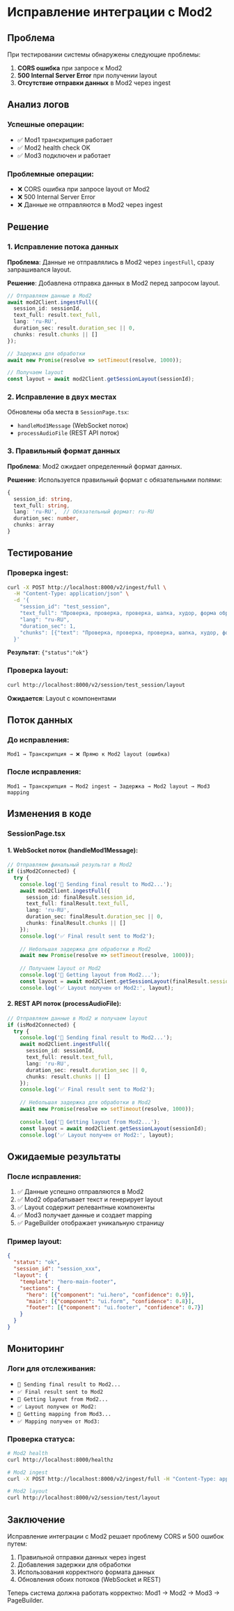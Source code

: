# Исправление интеграции с Mod2

## Проблема

При тестировании системы обнаружены следующие проблемы:

1. **CORS ошибка** при запросе к Mod2
2. **500 Internal Server Error** при получении layout
3. **Отсутствие отправки данных** в Mod2 через ingest

## Анализ логов

### Успешные операции:
- ✅ Mod1 транскрипция работает
- ✅ Mod2 health check OK
- ✅ Mod3 подключен и работает

### Проблемные операции:
- ❌ CORS ошибка при запросе layout от Mod2
- ❌ 500 Internal Server Error
- ❌ Данные не отправляются в Mod2 через ingest

## Решение

### 1. Исправление потока данных

**Проблема**: Данные не отправлялись в Mod2 через `ingestFull`, сразу запрашивался layout.

**Решение**: Добавлена отправка данных в Mod2 перед запросом layout.

```typescript
// Отправляем данные в Mod2
await mod2Client.ingestFull({
  session_id: sessionId,
  text_full: result.text_full,
  lang: 'ru-RU',
  duration_sec: result.duration_sec || 0,
  chunks: result.chunks || []
});

// Задержка для обработки
await new Promise(resolve => setTimeout(resolve, 1000));

// Получаем layout
const layout = await mod2Client.getSessionLayout(sessionId);
```

### 2. Исправление в двух местах

Обновлены оба места в `SessionPage.tsx`:
- `handleMod1Message` (WebSocket поток)
- `processAudioFile` (REST API поток)

### 3. Правильный формат данных

**Проблема**: Mod2 ожидает определенный формат данных.

**Решение**: Используется правильный формат с обязательными полями:

```typescript
{
  session_id: string,
  text_full: string,
  lang: 'ru-RU',  // Обязательный формат: ru-RU
  duration_sec: number,
  chunks: array
}
```

## Тестирование

### Проверка ingest:
```bash
curl -X POST http://localhost:8000/v2/ingest/full \
  -H "Content-Type: application/json" \
  -d '{
    "session_id": "test_session",
    "text_full": "Проверка, проверка, проверка, шапка, худор, форма обратной связи.",
    "lang": "ru-RU",
    "duration_sec": 1,
    "chunks": [{"text": "Проверка, проверка, проверка, шапка, худор, форма обратной связи.", "start": 0, "end": 1}]
  }'
```

**Результат**: `{"status":"ok"}`

### Проверка layout:
```bash
curl http://localhost:8000/v2/session/test_session/layout
```

**Ожидается**: Layout с компонентами

## Поток данных

### До исправления:
```
Mod1 → Транскрипция → ❌ Прямо к Mod2 layout (ошибка)
```

### После исправления:
```
Mod1 → Транскрипция → Mod2 ingest → Задержка → Mod2 layout → Mod3 mapping
```

## Изменения в коде

### SessionPage.tsx

#### 1. WebSocket поток (handleMod1Message):
```typescript
// Отправляем финальный результат в Mod2
if (isMod2Connected) {
  try {
    console.log('🔄 Sending final result to Mod2...');
    await mod2Client.ingestFull({
      session_id: finalResult.session_id,
      text_full: finalResult.text_full,
      lang: 'ru-RU',
      duration_sec: finalResult.duration_sec || 0,
      chunks: finalResult.chunks || []
    });
    console.log('✅ Final result sent to Mod2');
    
    // Небольшая задержка для обработки в Mod2
    await new Promise(resolve => setTimeout(resolve, 1000));
    
    // Получаем layout от Mod2
    console.log('🔄 Getting layout from Mod2...');
    const layout = await mod2Client.getSessionLayout(finalResult.session_id);
    console.log('✅ Layout получен от Mod2:', layout);
```

#### 2. REST API поток (processAudioFile):
```typescript
// Отправляем данные в Mod2 и получаем layout
if (isMod2Connected) {
  try {
    console.log('🔄 Sending final result to Mod2...');
    await mod2Client.ingestFull({
      session_id: sessionId,
      text_full: result.text_full,
      lang: 'ru-RU',
      duration_sec: result.duration_sec || 0,
      chunks: result.chunks || []
    });
    console.log('✅ Final result sent to Mod2');
    
    // Небольшая задержка для обработки в Mod2
    await new Promise(resolve => setTimeout(resolve, 1000));
    
    console.log('🔄 Getting layout from Mod2...');
    const layout = await mod2Client.getSessionLayout(sessionId);
    console.log('✅ Layout получен от Mod2:', layout);
```

## Ожидаемые результаты

### После исправления:
1. ✅ Данные успешно отправляются в Mod2
2. ✅ Mod2 обрабатывает текст и генерирует layout
3. ✅ Layout содержит релевантные компоненты
4. ✅ Mod3 получает данные и создает mapping
5. ✅ PageBuilder отображает уникальную страницу

### Пример layout:
```json
{
  "status": "ok",
  "session_id": "session_xxx",
  "layout": {
    "template": "hero-main-footer",
    "sections": {
      "hero": [{"component": "ui.hero", "confidence": 0.9}],
      "main": [{"component": "ui.form", "confidence": 0.8}],
      "footer": [{"component": "ui.footer", "confidence": 0.7}]
    }
  }
}
```

## Мониторинг

### Логи для отслеживания:
- `🔄 Sending final result to Mod2...`
- `✅ Final result sent to Mod2`
- `🔄 Getting layout from Mod2...`
- `✅ Layout получен от Mod2:`
- `🔄 Getting mapping from Mod3...`
- `✅ Mapping получен от Mod3:`

### Проверка статуса:
```bash
# Mod2 health
curl http://localhost:8000/healthz

# Mod2 ingest
curl -X POST http://localhost:8000/v2/ingest/full -H "Content-Type: application/json" -d '{"session_id":"test","text_full":"тест","lang":"ru-RU","duration_sec":1,"chunks":[]}'

# Mod2 layout
curl http://localhost:8000/v2/session/test/layout
```

## Заключение

Исправление интеграции с Mod2 решает проблему CORS и 500 ошибок путем:
1. Правильной отправки данных через ingest
2. Добавления задержки для обработки
3. Использования корректного формата данных
4. Обновления обоих потоков (WebSocket и REST)

Теперь система должна работать корректно: Mod1 → Mod2 → Mod3 → PageBuilder.







